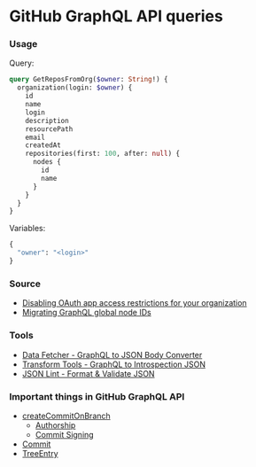 # GitHub GraphQL API queries

### Usage

Query:
```graphql
query GetReposFromOrg($owner: String!) {
  organization(login: $owner) {
    id
    name
    login
    description
    resourcePath
    email
    createdAt
    repositories(first: 100, after: null) {
      nodes {
        id
        name
      }
    }
  }
}
```

Variables:
```graphql
{
  "owner": "<login>"
}
```

### Source

- [Disabling OAuth app access restrictions for your organization](https://docs.github.com/en/organizations/managing-oauth-access-to-your-organizations-data/disabling-oauth-app-access-restrictions-for-your-organization)
- [Migrating GraphQL global node IDs](https://docs.github.com/en/graphql/guides/migrating-graphql-global-node-ids)

### Tools

- [Data Fetcher - GraphQL to JSON Body Converter](https://datafetcher.com/graphql-json-body-converter)
- [Transform Tools - GraphQL to Introspection JSON](https://transform.tools/graphql-to-introspection-json)
- [JSON Lint - Format & Validate JSON](https://www.jsolint.com/)

### Important things in GitHub GraphQL API

- [createCommitOnBranch](https://docs.github.com/en/graphql/reference/mutations#createcommitonbranch)
    - [Authorship](https://docs.github.com/en/graphql/reference/mutations#authorship)
    - [Commit Signing](https://docs.github.com/en/graphql/reference/mutations#commit-signing)
- [Commit](https://docs.github.com/en/graphql/reference/objects#commit)
- [TreeEntry](https://docs.github.com/en/graphql/reference/objects#treeentry)
